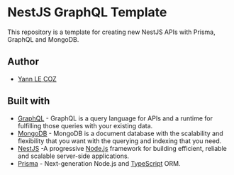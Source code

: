 # NestJS GraphQL Template

This repository is a template for creating new NestJS APIs with Prisma, GraphQL and MongoDB.

## Author

- [Yann LE COZ](https://github.com/ianlcz)

## Built with

- [GraphQL](https://graphql.org) - GraphQL is a query language for APIs and a runtime for fulfilling those queries with your existing data.
- [MongoDB](https://www.mongodb.com) - MongoDB is a document database with the scalability and flexibility that you want with the querying and indexing that you need.
- [NestJS](https://nestjs.com) -A progressive [Node.js](https://nodejs.org/en/) framework for building efficient, reliable and scalable server-side applications.
- [Prisma](https://www.prisma.io) - Next-generation Node.js and [TypeScript](https://www.typescriptlang.org) ORM.
